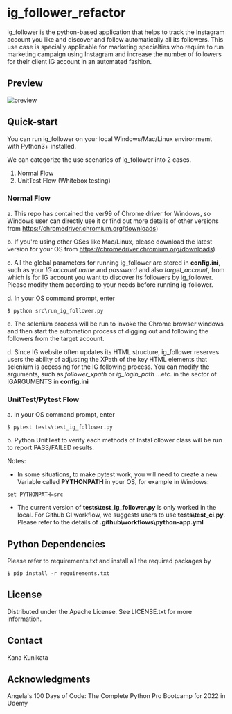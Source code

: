 # ig_follower_refactor

ig_follower is the python-based application that helps to track the Instagram account you like and 
discover and follow automatically all its followers. This use case is specially applicable for marketing 
specialties who require to run marketing campaign using Instagram and increase the number of followers 
for their client IG account in an automated fashion.


## Preview

![preview](https://user-images.githubusercontent.com/4502089/157253215-c7f7dcd5-0e15-4227-8f8f-739fdf2ab75e.PNG)

## Quick-start

You can run ig_follower on your local Windows/Mac/Linux environmemt with Python3+ installed. 

We can categorize the use scenarios of ig_follower into 2 cases. 
1.	Normal Flow 
2.	UnitTest Flow (Whitebox testing)

### Normal Flow 

a. This repo has contained the ver99 of Chrome driver for Windows, so Windows user can directly 
use it or find out more details of other versions from https://chromedriver.chromium.org/downloads)

b. If you're using other OSes like Mac/Linux, please download the latest version for your OS 
from https://chromedriver.chromium.org/downloads)

c. All the global parameters for running ig_follower are stored in **config.ini**, such as your *IG 
account name* and *password* and also  *target_account*, from which is for IG account you want to discover 
its followers by ig_follower. Please modify them according to your needs before running ig-follower. 

d. In your OS command prompt, enter 
```
$ python src\run_ig_follower.py
```

e. The selenium process will be run to invoke the Chrome browser windows and then start the automation process of 
digging out and following the followers from the target account.

d. Since IG website often updates its HTML structure, ig_follower reserves users the ability of adjusting the XPath 
of the key HTML elements that selenium is accessing for the IG following process. You can modify the arguments, 
such as *follower_xpath* or *ig_login_path* …etc. in the sector of IGARGUMENTS in **config.ini** 

### UnitTest/Pytest Flow
a.	In your OS command prompt, enter 
```
$ pytest tests\test_ig_follower.py
```

b.	Python UnitTest to verify each methods of InstaFollower class will be run to report PASS/FAILED results. 

Notes: 

- In some situations, to make pytest work, you will need to create a new Variable called 
**PYTHONPATH** in your OS, for example in Windows:
```
set PYTHONPATH=src
```

- The current version of **tests\test_ig_follower.py** is only worked in the local. For Github CI workflow, we suggests 
users to use **tests\test_ci.py**. Please refer to the details of **.github\workflows\python-app.yml**

## Python Dependencies

Please refer to requirements.txt and install all the required packages by 
```
$ pip install -r requirements.txt
```

## License

Distributed under the Apache License. See LICENSE.txt for more information.

## Contact

Kana Kunikata

## Acknowledgments

Angela's 100 Days of Code: The Complete Python Pro Bootcamp for 2022 in Udemy
